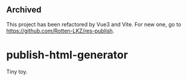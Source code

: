 ## Archived

This project has been refactored by Vue3 and Vite. For new one, go to <https://github.com/Rotten-LKZ/res-publish>.

# publish-html-generator

Tiny toy.
